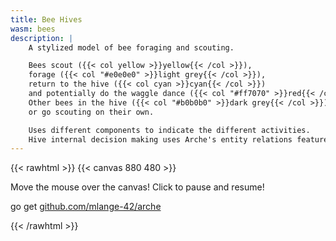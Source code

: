 ```yaml
---
title: Bee Hives
wasm: bees
description: |
    A stylized model of bee foraging and scouting.

    Bees scout ({{< col yellow >}}yellow{{< /col >}}),
    forage ({{< col "#e0e0e0" >}}light grey{{< /col >}}),
    return to the hive ({{< col cyan >}}cyan{{< /col >}})
    and potentially do the waggle dance ({{< col "#ff7070" >}}red{{< /col >}}).
    Other bees in the hive ({{< col "#b0b0b0" >}}dark grey{{< /col >}}) may fly to a patch indicated by a waggle dance (white),
    or go scouting on their own.

    Uses different components to indicate the different activities.
    Hive internal decision making uses Arche's entity relations feature.
---
```


{{< rawhtml >}}
{{< canvas 880 480 >}}

<p id="instructions">Move the mouse over the canvas! Click to pause and resume!</p>
<p class="tt">go get <a href="https://github.com/mlange-42/arche">github.com/mlange-42/arche</a>
</p>
{{< /rawhtml >}}
